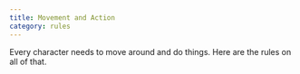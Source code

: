 ```yaml
---
title: Movement and Action
category: rules
---
```


Every character needs to move around and do things. Here are the rules on all of that.